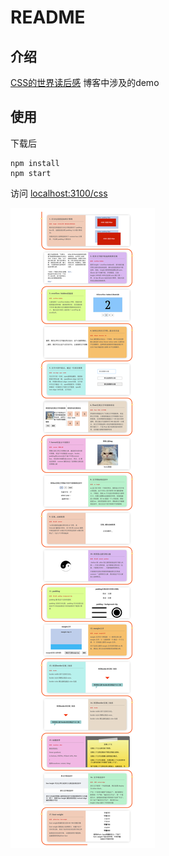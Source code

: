 # README

## 介绍
[CSS的世界读后感](https://www.jianshu.com/p/7ff737c70882)
博客中涉及的demo

## 使用
下载后
```
npm install
npm start
```
访问 [localhost:3100/css](http://localhost:3100/css)

![img.png](homepage.png)
